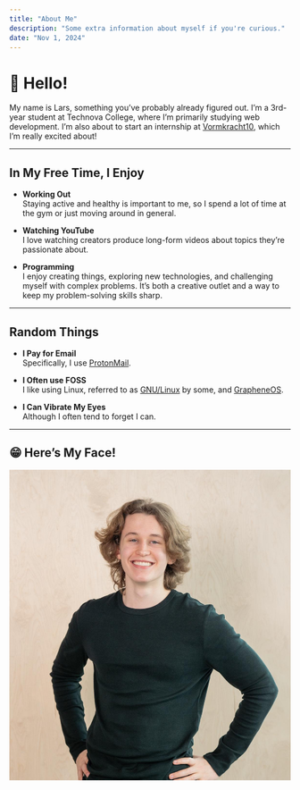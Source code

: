 ```yaml
---
title: "About Me"
description: "Some extra information about myself if you're curious."
date: "Nov 1, 2024"
---
```


# 👋 Hello!

My name is Lars, something you’ve probably already figured out. I’m a 3rd-year student at Technova College, where I’m primarily studying web development. I’m also about to start an internship at [Vormkracht10](https://vormkracht10.nl/), which I’m really excited about!

---

## In My Free Time, I Enjoy

- **Working Out**  
  Staying active and healthy is important to me, so I spend a lot of time at the gym or just moving around in general.

- **Watching YouTube**  
  I love watching creators produce long-form videos about topics they’re passionate about.

- **Programming**  
  I enjoy creating things, exploring new technologies, and challenging myself with complex problems. It’s both a creative outlet and a way to keep my problem-solving skills sharp.

---

## Random Things

- **I Pay for Email**  
  Specifically, I use [ProtonMail](https://proton.me/mail).

- **I Often use FOSS**  
  I like using Linux, referred to as [GNU/Linux](https://en.wikipedia.org/wiki/GNU/Linux_naming_controversy) by some, and [GrapheneOS](https://grapheneos.org/).

- **I Can Vibrate My Eyes**  
  Although I often tend to forget I can.

---

## 😁 Here’s My Face!

![Lars](./lars.jpg)
